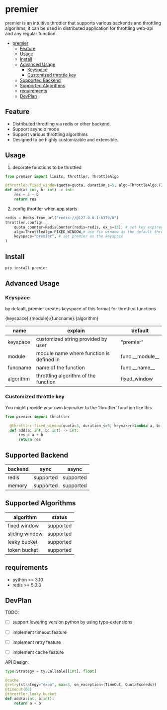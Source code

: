 # premier

premier is an intuitive throttler that supports various backends and throttling algorihms, it can be used in distributed application for throttling web-api and any regular function.

- [premier](#premier)
  - [Feature](#feature)
  - [Usage](#usage)
  - [Install](#install)
  - [Advanced Usage](#advanced-usage)
    - [Keyspace](#keyspace)
    - [Customized throttle key](#customized-throttle-key)
  - [Supported Backend](#supported-backend)
  - [Supported Algorithms](#supported-algorithms)
  - [requirements](#requirements)
  - [DevPlan](#devplan)

## Feature

- Distributed throttling via redis or other backend.
- Support asyncio mode
- Support various throttling algorithms
- Designed to be highly customizable and extensible.

## Usage

1. decorate functions to be throttled

```python
from premier import limits, throttler, ThrottleAlgo

@throttler.fixed_window(quota=quota, duration_s=5, algo=ThrottleAlgo.FIXED_WINDOW)
def add(a: int, b: int) -> int:
    res = a + b
    return res
```

2. config throttler when app starts

```python
redis = Redis.from_url("redis://@127.0.0.1:6379/0")
throttler.config(
    quota_counter=RedisCounter(redis=redis, ex_s=15), # set key expirey to 15 seconds
    algo=ThrottleAlgo.FIXED_WINDOW,# use fix window as the default throttling algorithm
    keyspace="premier", # set premier as the keyspace
)

```

## Install

```bash
pip install premier
```

## Advanced Usage

### Keyspace

by default, premier creates keyspace of this format for throttled functions

{keyspace}:{module}:{funcname}:{algorithm}

| name | explain | default |
| -  | -  | -|
| keyspace | customized string provided by user | "premier" |
| module | module name where function is defined in | func.\_\_module__ |
| funcname | name of the function | func.\_\_name__ |
| algorithm | throttling algorithm of the function | fixed_window |

### Customized throttle key

You might provide your own keymaker to the 'throttler' function like this

```python
from premier import throttler

  @throttler.fixed_window(quota=3, duration_s=5, keymaker=lambda a, b: f"{a}")
  def add(a: int, b: int) -> int:
      res = a + b
      return res
```

## Supported Backend

| backend | sync | async |
| - | - | - |
| redis | supported | supported |
| memory | supported | supported |

## Supported Algorithms

| algorithm | status |
| - | -|
| fixed window | supported |
| sliding window | supported |
| leaky bucket | supported |
| token bucket | supported |

## requirements

- python >= 3.10
- redis >= 5.0.3

## DevPlan

TODO:

- [ ] support lowering version python by using type-extensions

- [ ] implement timeout feature
- [ ] implement retry feature
- [ ] implement cache feature

API Design:

```python
type Strategy = ty.Callable[[int], float]

@cache
@retry(strategy="expo", max=3, on_exception=(TimeOut, QuotaExceeds))
@timeout(60)
@throttler.leaky_bucket
def add(a:int, b:int):
    return a + b
```

